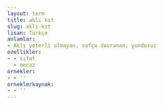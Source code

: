 ```yaml
---
layout: term
title: aklı kıt
slug: akli-kit
lisan: Türkçe
anlamlar:
- Aklı yeterli olmayan, safça davranan; yundusuz
ozellikler:
- - sıfat
  - mecaz
ornekler:
- - ''
orneklerkaynak:
- - ''
---
```

